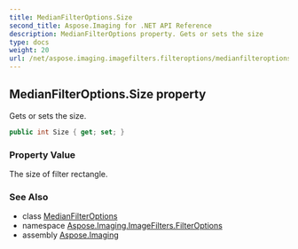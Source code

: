 ```yaml
---
title: MedianFilterOptions.Size
second_title: Aspose.Imaging for .NET API Reference
description: MedianFilterOptions property. Gets or sets the size
type: docs
weight: 20
url: /net/aspose.imaging.imagefilters.filteroptions/medianfilteroptions/size/
---
```

## MedianFilterOptions.Size property

Gets or sets the size.

```csharp
public int Size { get; set; }
```

### Property Value

The size of filter rectangle.

### See Also

* class [MedianFilterOptions](../)
* namespace [Aspose.Imaging.ImageFilters.FilterOptions](../../medianfilteroptions/)
* assembly [Aspose.Imaging](../../../)


